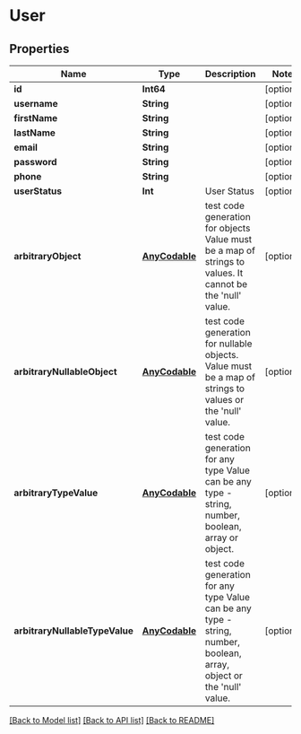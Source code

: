 # User

## Properties
Name | Type | Description | Notes
------------ | ------------- | ------------- | -------------
**id** | **Int64** |  | [optional] 
**username** | **String** |  | [optional] 
**firstName** | **String** |  | [optional] 
**lastName** | **String** |  | [optional] 
**email** | **String** |  | [optional] 
**password** | **String** |  | [optional] 
**phone** | **String** |  | [optional] 
**userStatus** | **Int** | User Status | [optional] 
**arbitraryObject** | [**AnyCodable**](.md) | test code generation for objects Value must be a map of strings to values. It cannot be the &#39;null&#39; value. | [optional] 
**arbitraryNullableObject** | [**AnyCodable**](.md) | test code generation for nullable objects. Value must be a map of strings to values or the &#39;null&#39; value. | [optional] 
**arbitraryTypeValue** | [**AnyCodable**](.md) | test code generation for any type Value can be any type - string, number, boolean, array or object. | [optional] 
**arbitraryNullableTypeValue** | [**AnyCodable**](.md) | test code generation for any type Value can be any type - string, number, boolean, array, object or the &#39;null&#39; value. | [optional] 

[[Back to Model list]](../README.md#documentation-for-models) [[Back to API list]](../README.md#documentation-for-api-endpoints) [[Back to README]](../README.md)


